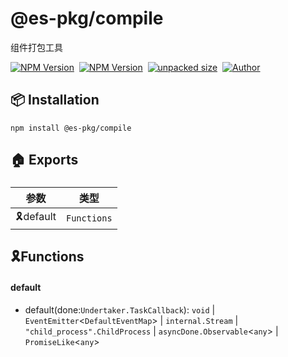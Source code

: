    

@es-pkg/compile
===============

组件打包工具

[![NPM Version](https://img.shields.io/npm/v/@es-pkg/compile?color=33cd56&logo=npm)](https://www.npmjs.com/package/@es-pkg/compile)  [![NPM Version](https://img.shields.io/npm/dm/@es-pkg/compile.svg?style=flat-square)](https://www.npmjs.com/package/@es-pkg/compile)  [![unpacked size](https://img.shields.io/npm/unpacked-size/@es-pkg/compile?color=green)](https://www.npmjs.com/package/@es-pkg/compile)  [![Author](https://img.shields.io/badge/docs_by-pan-blue)](https://github.com/robertpanvip/es-pkg.git)

📦 **Installation**
-------------------

    npm install @es-pkg/compile

🏠 Exports
----------

### 

|参数|类型|
|---|---|
|🎗️default|`Functions`|

**🎗️Functions**
----------------

  
  

#### default

*   default(done:`Undertaker.TaskCallback`): `void` | `EventEmitter`<`DefaultEventMap`\> | `internal.Stream` | `"child_process".ChildProcess` | `asyncDone.Observable`<`any`\> | `PromiseLike`<`any`\>